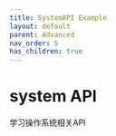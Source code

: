 ```yaml
---
title: SystemAPI Example
layout: default
parent: Advanced
nav_order: 5
has_children: true
---
```


# system API

学习操作系统相关API
